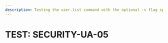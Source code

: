 ```yaml
---
description: Testing the user.list command with the optional -s flag specified.
---
```


# TEST: SECURITY-UA-05

